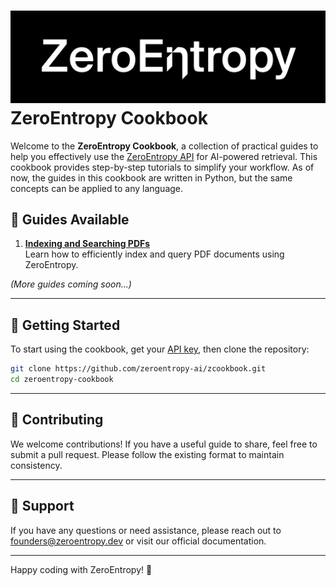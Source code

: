 # ![ZeroEntropy Logo](images/zeroentropy_logo.png) ZeroEntropy Cookbook

Welcome to the **ZeroEntropy Cookbook**, a collection of practical guides to help you effectively use the [ZeroEntropy API](https://dashboard.zeroentropy.dev) for AI-powered retrieval. This cookbook provides step-by-step tutorials to simplify your workflow.
As of now, the guides in this cookbook are written in Python, but the same concepts can be applied to any language.

## 📘 Guides Available

1. **[Indexing and Searching PDFs](guides/search_over_many_pdfs.ipynb)**  
   Learn how to efficiently index and query PDF documents using ZeroEntropy.

*(More guides coming soon...)*

---

## 🚀 Getting Started

To start using the cookbook, get your [API key](https://dashboard.zeroentropy.dev), then clone the repository:

```bash
git clone https://github.com/zeroentropy-ai/zcookbook.git
cd zeroentropy-cookbook
```

---

## 🤝 Contributing

We welcome contributions! If you have a useful guide to share, feel free to submit a pull request. Please follow the existing format to maintain consistency.

---

## 📧 Support

If you have any questions or need assistance, please reach out to founders@zeroentropy.dev or visit our official documentation.

---
Happy coding with ZeroEntropy! 🚀